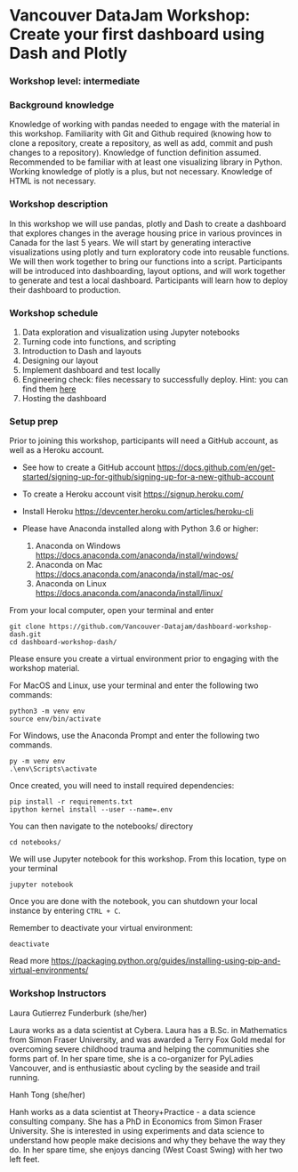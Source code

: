 # Vancouver DataJam Workshop: Create your first dashboard using Dash and Plotly

### Workshop level: intermediate

### Background knowledge

Knowledge of working with pandas needed to engage with the material in this workshop. Familiarity with Git and Github required (knowing how to clone a repository, create a repository, as well as add, commit and push changes to a repository). Knowledge of function definition assumed. Recommended to be familiar with at least one visualizing library in Python. Working knowledge of plotly is a plus, but not necessary. Knowledge of HTML is not necessary. 

### Workshop description

In this workshop we will use pandas, plotly and Dash to create a dashboard that explores changes in the average housing price in various provinces in Canada for the last 5 years. We will start by generating interactive visualizations using plotly and turn exploratory code into reusable functions. We will then work together to bring our functions into a script. Participants will be introduced into dashboarding, layout options, and will work together to generate and test a local dashboard. Participants will learn how to deploy their dashboard to production. 

### Workshop schedule

1. Data exploration and visualization using Jupyter notebooks
2. Turning code into functions, and scripting
3. Introduction to Dash and layouts 
4. Designing our layout
5. Implement dashboard and test locally
6. Engineering check: files necessary to successfully deploy. Hint: you can find them [here](https://github.com/Vancouver-Datajam/dashboard-prep)
7. Hosting the dashboard

### Setup prep

Prior to joining this workshop, participants will need a GitHub account, as well as a Heroku account. 

* See how to create a GitHub account https://docs.github.com/en/get-started/signing-up-for-github/signing-up-for-a-new-github-account 

* To create a Heroku account visit https://signup.heroku.com/

* Install Heroku https://devcenter.heroku.com/articles/heroku-cli

* Please have Anaconda installed along with Python 3.6 or higher:
  1. Anaconda on Windows https://docs.anaconda.com/anaconda/install/windows/
  2. Anaconda on Mac https://docs.anaconda.com/anaconda/install/mac-os/
  3. Anaconda on Linux https://docs.anaconda.com/anaconda/install/linux/

From your local computer, open your terminal and enter

    git clone https://github.com/Vancouver-Datajam/dashboard-workshop-dash.git
    cd dashboard-workshop-dash/

Please ensure you create a virtual environment prior to engaging with the workshop material. 

For MacOS and Linux, use your terminal and enter the following two commands:

    python3 -m venv env
    source env/bin/activate
  
For Windows, use the Anaconda Prompt and enter the following two commands. 

    py -m venv env
    .\env\Scripts\activate

Once created, you will need to install required dependencies:

    pip install -r requirements.txt
    ipython kernel install --user --name=.env
  
You can then navigate to the notebooks/ directory 
  
    cd notebooks/

We will use Jupyter notebook for this workshop. From this location, type on your terminal

    jupyter notebook

Once you are done with the notebook, you can shutdown your local instance by entering `CTRL + C`. 

Remember to deactivate your virtual environment:
  
    deactivate

Read more https://packaging.python.org/guides/installing-using-pip-and-virtual-environments/ 

### Workshop Instructors

Laura Gutierrez Funderburk (she/her)

Laura works as a data scientist at Cybera. Laura has a B.Sc. in Mathematics from Simon Fraser University, and was awarded a Terry Fox Gold medal for overcoming severe childhood trauma and helping the communities she forms part of. In her spare time, she is a co-organizer for PyLadies Vancouver, and is enthusiastic about cycling by the seaside and trail running. 

Hanh Tong (she/her)

Hanh works as a data scientist at Theory+Practice - a data science consulting company. She has a PhD in Economics from Simon Fraser University. She is interested in using experiments and data science to understand how people make decisions and why they behave the way they do. In her spare time, she enjoys dancing (West Coast Swing) with her two left feet.
